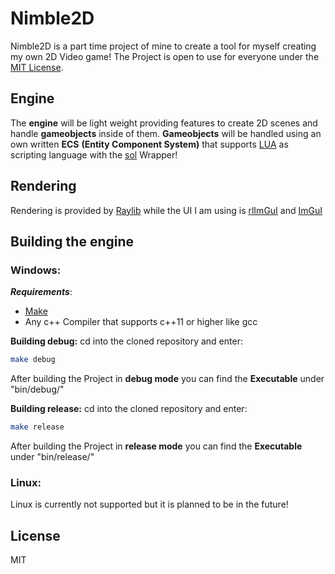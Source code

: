 # Nimble2D
Nimble2D is a part time project of mine to create a tool for myself creating my own 2D Video game!
The Project is open to use for everyone under the [MIT License](https://mit-license.org/).
## Engine
The **engine** will be light weight providing features to create 2D scenes and handle **gameobjects** inside of them.
**Gameobjects** will be handled using an own written **ECS** **(Entity Component System)** that supports [LUA](https://www.lua.org/) as scripting language with the [sol](https://github.com/ThePhD/sol2) Wrapper!
## Rendering
Rendering is provided by [Raylib](https://www.raylib.com/) while the UI I am using is [rlImGuI](https://github.com/raylib-extras/rlImGui) and [ImGuI](https://github.com/ocornut/imgui)

## Building the engine
### Windows:
***Requirements***:
- [Make](https://www.gnu.org/software/make/)
- Any c++ Compiler that supports c++11 or higher like gcc

**Building debug:**
cd into the cloned repository and enter:
```sh
make debug
```
After building the Project in **debug mode** you can find the **Executable** under "bin/debug/"

**Building release:**
cd into the cloned repository and enter:
```sh
make release
```
After building the Project in **release mode** you can find the **Executable** under "bin/release/"
### Linux:
Linux is currently not supported but it is planned to be in the future!

## License
MIT
